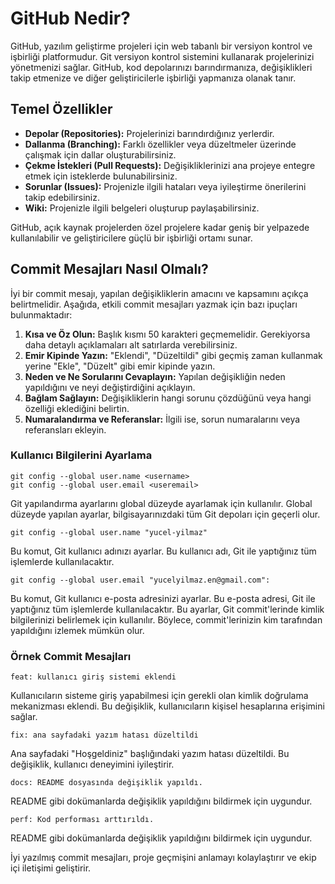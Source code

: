 # GitHub Nedir?

GitHub, yazılım geliştirme projeleri için web tabanlı bir versiyon kontrol ve işbirliği platformudur. Git versiyon kontrol sistemini kullanarak projelerinizi yönetmenizi sağlar. GitHub, kod depolarınızı barındırmanıza, değişiklikleri takip etmenize ve diğer geliştiricilerle işbirliği yapmanıza olanak tanır.

## Temel Özellikler

- **Depolar (Repositories):** Projelerinizi barındırdığınız yerlerdir.
- **Dallanma (Branching):** Farklı özellikler veya düzeltmeler üzerinde çalışmak için dallar oluşturabilirsiniz.
- **Çekme İstekleri (Pull Requests):** Değişikliklerinizi ana projeye entegre etmek için isteklerde bulunabilirsiniz.
- **Sorunlar (Issues):** Projenizle ilgili hataları veya iyileştirme önerilerini takip edebilirsiniz.
- **Wiki:** Projenizle ilgili belgeleri oluşturup paylaşabilirsiniz.

GitHub, açık kaynak projelerden özel projelere kadar geniş bir yelpazede kullanılabilir ve geliştiricilere güçlü bir işbirliği ortamı sunar.

## Commit Mesajları Nasıl Olmalı?

İyi bir commit mesajı, yapılan değişikliklerin amacını ve kapsamını açıkça belirtmelidir. Aşağıda, etkili commit mesajları yazmak için bazı ipuçları bulunmaktadır:

1. **Kısa ve Öz Olun:** Başlık kısmı 50 karakteri geçmemelidir. Gerekiyorsa daha detaylı açıklamaları alt satırlarda verebilirsiniz.
2. **Emir Kipinde Yazın:** "Eklendi", "Düzeltildi" gibi geçmiş zaman kullanmak yerine "Ekle", "Düzelt" gibi emir kipinde yazın.
3. **Neden ve Ne Sorularını Cevaplayın:** Yapılan değişikliğin neden yapıldığını ve neyi değiştirdiğini açıklayın.
4. **Bağlam Sağlayın:** Değişikliklerin hangi sorunu çözdüğünü veya hangi özelliği eklediğini belirtin.
5. **Numaralandırma ve Referanslar:** İlgili ise, sorun numaralarını veya referansları ekleyin.

### Kullanıcı Bilgilerini Ayarlama

```console
git config --global user.name <username>
git config --global user.email <useremail>
```

Git yapılandırma ayarlarını global düzeyde ayarlamak için kullanılır. Global düzeyde yapılan ayarlar, bilgisayarınızdaki tüm Git depoları için geçerli olur.

```console
git config --global user.name "yucel-yilmaz"
```

Bu komut, Git kullanıcı adınızı ayarlar. Bu kullanıcı adı, Git ile yaptığınız tüm işlemlerde kullanılacaktır.

```console
git config --global user.email "yucelyilmaz.en@gmail.com":
```

Bu komut, Git kullanıcı e-posta adresinizi ayarlar. Bu e-posta adresi, Git ile yaptığınız tüm işlemlerde kullanılacaktır.
Bu ayarlar, Git commit'lerinde kimlik bilgilerinizi belirlemek için kullanılır. Böylece, commit'lerinizin kim tarafından yapıldığını izlemek mümkün olur.

### Örnek Commit Mesajları

```console
feat: kullanıcı giriş sistemi eklendi
```

Kullanıcıların sisteme giriş yapabilmesi için gerekli olan kimlik doğrulama mekanizması eklendi. Bu değişiklik, kullanıcıların kişisel hesaplarına erişimini sağlar.

```console
fix: ana sayfadaki yazım hatası düzeltildi
```

Ana sayfadaki "Hoşgeldiniz" başlığındaki yazım hatası düzeltildi. Bu değişiklik, kullanıcı deneyimini iyileştirir.

```console
docs: README dosyasında değişiklik yapıldı.
```

README gibi dokümanlarda değişiklik yapıldığını bildirmek için uygundur.

```console
perf: Kod performası arttırıldı.
```

README gibi dokümanlarda değişiklik yapıldığını bildirmek için uygundur.

İyi yazılmış commit mesajları, proje geçmişini anlamayı kolaylaştırır ve ekip içi iletişimi geliştirir.
